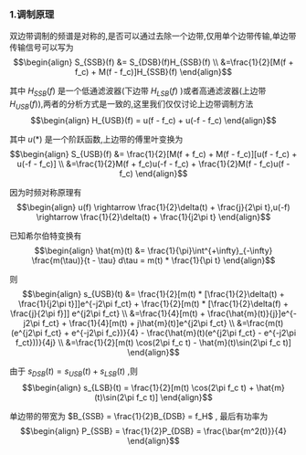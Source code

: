 ### 1.调制原理
双边带调制的频谱是对称的,是否可以通过去除一个边带,仅用单个边带传输,单边带传输信号可以写为
$$\begin{align}
    S_{SSB}(f) &= S_{DSB}(f)H_{SSB}(f) \\
    &=\frac{1}{2}[M(f + f_c) + M(f - f_c)]H_{SSB}(f)
\end{align}$$

其中 $H_{SSB}(f)$ 是一个低通滤波器(下边带 $H_{LSB}(f)$ )或者高通滤波器(上边带 $H_{USB}(f)$),两者的分析方式是一致的,这里我们仅仅讨论上边带调制方法
$$\begin{align}
    H_{USB}(f) = u(f - f_c) + u(-f - f_c)
\end{align}$$

其中 $u(*)$ 是一个阶跃函数,上边带的傅里叶变换为
$$\begin{align}
    S_{USB}(f) &= \frac{1}{2}[M(f + f_c) + M(f - f_c)][u(f - f_c) + u(-f - f_c)] \\
    &=\frac{1}{2}M(f + f_c)u(-f - f_c) + \frac{1}{2}M(f - f_c)u(f - f_c)
\end{align}$$

因为时频对称原理有
$$\begin{align}
    u(f) \rightarrow \frac{1}{2}\delta(t) + \frac{j}{2\pi t},u(-f) \rightarrow \frac{1}{2}\delta(t) + \frac{1}{j2\pi t}
\end{align}$$

已知希尔伯特变换有
$$\begin{align}
    \hat{m}(t) &= \frac{1}{\pi}\int^{+\infty}_{-\infty} \frac{m(\tau)}{t - \tau} d\tau = m(t) * \frac{1}{\pi t}
\end{align}$$

则
$$\begin{align}
    s_{USB}(t) &= \frac{1}{2}[m(t) * [\frac{1}{2}\delta(t) + \frac{1}{j2\pi t}]]e^{-j2\pi f_ct} + \frac{1}{2}[m(t) * [\frac{1}{2}\delta(f) + \frac{j}{2\pi f}]] e^{j2\pi f_ct} \\
    &=\frac{1}{4}[m(t) + \frac{\hat{m}(t)}{j}]e^{-j2\pi f_ct} + \frac{1}{4}[m(t) + j\hat{m}(t)]e^{j2\pi f_ct} \\
    &=\frac{m(t)(e^{j2\pi f_ct} + e^{-j2\pi f_c})}{4} - \frac{\hat{m}(t)(e^{j2\pi f_ct} - e^{-j2\pi f_ct}))}{4j} \\
    &=\frac{1}{2}[m(t) \cos(2\pi f_c t) - \hat{m}(t)\sin(2\pi f_c t)]
\end{align}$$

由于 $s_{DSB}(t) = s_{USB}(t) + s_{LSB}(t)$ ,则
$$\begin{align}
    s_{LSB}(t) = \frac{1}{2}[m(t) \cos(2\pi f_c t) + \hat{m}(t)\sin(2\pi f_c t)]
\end{align}$$

单边带的带宽为 $B_{SSB} = \frac{1}{2}B_{DSB} = f_H$ , 最后有功率为
$$\begin{align}
    P_{SSB} = \frac{1}{2}P_{DSB} = \frac{\bar{m^2(t)}}{4}
\end{align}$$